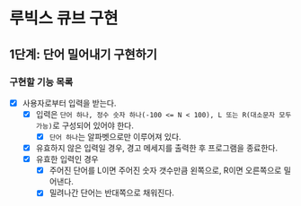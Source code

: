 # 루빅스 큐브 구현

## 1단계: 단어 밀어내기 구현하기

### 구현할 기능 목록
- [x] 사용자로부터 입력을 받는다.
  - [x] 입력은 `단어 하나, 정수 숫자 하나(-100 <= N < 100), L 또는 R(대소문자 모두 가능)`로 구성되어 있어야 한다.
    - [x] `단어 하나`는 알파벳으로만 이루어져 있다.
  - [x] 유효하지 않은 입력일 경우, 경고 메세지를 출력한 후 프로그램을 종료한다.
  - [x] 유효한 입력인 경우
    - [x] 주어진 단어를 L이면 주어진 숫자 갯수만큼 왼쪽으로, R이면 오른쪽으로 밀어낸다.
    - [x] 밀려나간 단어는 반대쪽으로 채워진다.